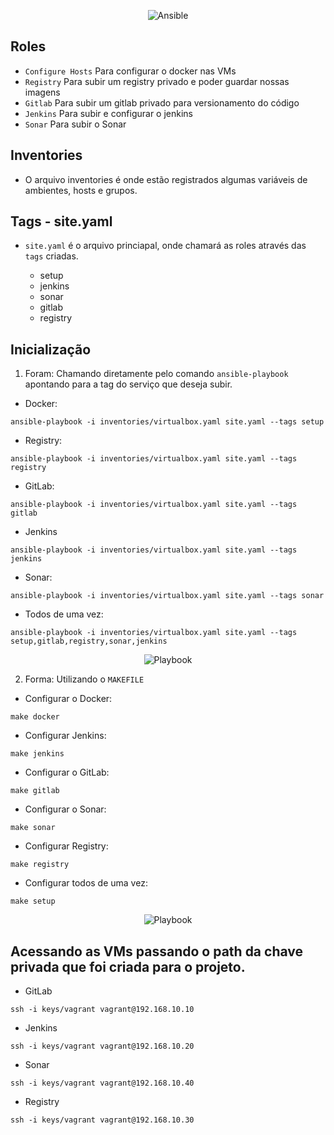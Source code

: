 <p align="center">
  <img alt="Ansible" src="../data/ansible.png">
</p>

## Roles 
- `Configure Hosts` Para configurar o docker nas VMs
- `Registry` Para subir um registry privado e poder guardar nossas imagens
- `Gitlab` Para subir um gitlab privado para versionamento do código
- `Jenkins` Para subir e configurar o jenkins
- `Sonar` Para subir o Sonar

## Inventories
- O arquivo inventories é onde estão registrados algumas variáveis de ambientes, hosts e grupos.

## Tags - site.yaml
- `site.yaml` é o arquivo princiapal, onde chamará as roles através das `tags` criadas.

  - setup
  - jenkins
  - sonar
  - gitlab
  - registry

## Inicialização 

1. Foram: Chamando diretamente pelo comando `ansible-playbook` apontando para a tag do serviço que deseja subir.

- Docker:

```console
ansible-playbook -i inventories/virtualbox.yaml site.yaml --tags setup
```

- Registry:

```console
ansible-playbook -i inventories/virtualbox.yaml site.yaml --tags registry
```

- GitLab:

```console
ansible-playbook -i inventories/virtualbox.yaml site.yaml --tags gitlab
```

- Jenkins

```console
ansible-playbook -i inventories/virtualbox.yaml site.yaml --tags jenkins
```

- Sonar:

```console
ansible-playbook -i inventories/virtualbox.yaml site.yaml --tags sonar
```

- Todos de uma vez:

```console
ansible-playbook -i inventories/virtualbox.yaml site.yaml --tags setup,gitlab,registry,sonar,jenkins
```

<p align="center">
  <img alt="Playbook" src="../data/playbook-all.png">
</p>


2. Forma: Utilizando o `MAKEFILE`

- Configurar o Docker:
```console
make docker
```

- Configurar Jenkins:
```console
make jenkins
```

- Configurar o GitLab:
```console
make gitlab
```

- Configurar o Sonar:
```console
make sonar
```

- Configurar Registry:
```console
make registry
```

- Configurar todos de uma vez:
```console
make setup
```
<p align="center">
  <img alt="Playbook" src="../data/make-setup.png">
</p>

## Acessando as VMs passando o path da chave privada que foi criada para o projeto.
- GitLab
```console
ssh -i keys/vagrant vagrant@192.168.10.10
```

- Jenkins
```console
ssh -i keys/vagrant vagrant@192.168.10.20
```

- Sonar
```console
ssh -i keys/vagrant vagrant@192.168.10.40
```

- Registry
```console
ssh -i keys/vagrant vagrant@192.168.10.30
```